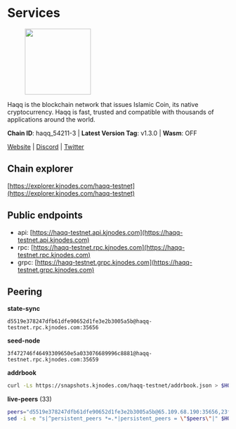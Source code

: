 # Services

<figure><img src="https://raw.githubusercontent.com/kj89/testnet_manuals/main/pingpub/logos/haqq.png" width="150" alt=""><figcaption></figcaption></figure>

Haqq is the blockchain network that issues Islamic Coin,  its native cryptocurrency. Haqq is fast, trusted and  compatible with thousands of applications around the world.

**Chain ID**: haqq_54211-3 | **Latest Version Tag**: v1.3.0 | **Wasm**: OFF

[Website](https://islamiccoin.net) | [Discord](https://discord.gg/hU9MHG5kZq) | [Twitter](https://twitter.com/Islamic_Coin)




## Chain explorer
[https://explorer.kjnodes.com/haqq-testnet](https://explorer.kjnodes.com/haqq-testnet)

## Public endpoints

* api: [https://haqq-testnet.api.kjnodes.com](https://haqq-testnet.api.kjnodes.com)
* rpc: [https://haqq-testnet.rpc.kjnodes.com](https://haqq-testnet.rpc.kjnodes.com)
* grpc: [https://haqq-testnet.grpc.kjnodes.com](https://haqq-testnet.grpc.kjnodes.com)

## Peering

**state-sync**

```text
d5519e378247dfb61dfe90652d1fe3e2b3005a5b@haqq-testnet.rpc.kjnodes.com:35656
```

**seed-node**

```text
3f472746f46493309650e5a033076689996c8881@haqq-testnet.rpc.kjnodes.com:35659
```

**addrbook**
```bash
curl -Ls https://snapshots.kjnodes.com/haqq-testnet/addrbook.json > $HOME/.haqqd/config/addrbook.json
```

**live-peers** (33)
```bash
peers="d5519e378247dfb61dfe90652d1fe3e2b3005a5b@65.109.68.190:35656,23ff658b56fbb8bc73372973a34733ff5d79b435@142.132.202.50:11604,927a323649e7dd8d4c75da6e5edaee439652b46f@65.109.92.241:20116,ff6df373bf7bce436d488d2d8f5f5b283c6431d4@51.79.100.160:26656,0833039f717227ccd156d156ea772746b8ac6d71@146.19.24.139:26656,6771e65c1b30cc514faf5943320fdda480fe9124@95.216.39.183:26656,d59dc597f0d41bcbc7ff53374686affb143726c2@51.195.203.103:35656,48a2a7762a579d25bca95b0a3548b714238dd60b@213.239.216.252:20656,ee4db669ed2ff87cb2a47f848fa061517eb47737@161.97.151.46:26656,2d13d679b64e1a574904a140f72815644ec71131@65.21.133.125:30656,ed145a35b436878c1f1c10634bd18600f3696e17@95.217.181.142:26656,077d5d9169efb4b070ce7895d680a9d2148d522c@195.201.195.40:36656,56158e0f2acf850114e82644afceb565a73b08cc@185.144.99.95:26656,51e4544568cf880451bfffc292de88adc472f0e0@34.147.126.38:26656,922d76c72392b5b69c03a4ae56b3aba544ff1139@144.126.194.175:26656,331ca63236ba05842d561e22c0bcc8582efa60a1@209.126.80.192:26656,3df5a68b919177179c6dcb0b9c9354fd6bbba1c8@65.109.92.240:20116,9e894879ff46d8a9344cfd478abad423f568968a@159.69.69.183:26656,ccff2d110a06e8a76fd1529200d96316eb077007@65.108.78.116:46656,64a840f6f5344a22a485b2818f9da9a457d42827@95.217.57.232:36656,f93085d78df16bbd16a525683af7f857ce1cd983@188.40.98.169:36656,00b1befaceba6b0178d2b6076ae0968adf4bd7b5@65.108.67.152:26656,a884387139109784cad9193652b82ef20a85d713@38.242.159.148:26656,59af99085c961a6a5c8dc4bc8b3abffda16ddccb@135.181.38.62:26656,b9e8ec4eeb359e1b3cf5675563e72787b9d40adf@95.217.132.146:26656,32a8eec046b95e8646ff0810b4596dc7083a0beb@65.108.145.131:26656,1c5a4624a7f1a71e240ae2df82e97d5e9f46ff5c@88.99.214.188:60956,f57fae1bdea281392b563a58978a2d8c0a37725f@95.217.233.234:26656,90b40d2b773090b82aa7788c2d1937e4fd6d2dc0@65.108.231.124:19656,47a269c3e30f70d8234a2afd8e9055e74129fde0@65.108.129.29:36656,453ed8a41a059519310219fab9b8d9f2ff89eab0@65.108.42.105:26656,24e894d4d8a18276acf6051cccf369a1ce69842d@65.108.151.105:26656,9444cf6e8cc3e452f8006acce0283d87ee663b7a@185.163.125.253:35656"
sed -i -e "s|^persistent_peers *=.*|persistent_peers = \"$peers\"|" $HOME/.haqqd/config/config.toml
```
